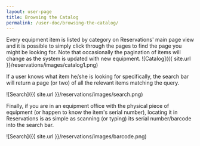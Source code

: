 ```yaml
---
layout: user-page
title: Browsing the Catalog
permalink: /user-doc/browsing-the-catalog/
---
```


Every equipment item is listed by category on Reservations' main page view and it is possible to simply click through the pages to find the page you might be looking for. Note that occasionally the pagination of items will change as the system is updated with new equipment. 
![Catalog]({{ site.url }}/reservations/images/catalog1.png)

If a user knows what item he/she is looking for specifically, the search bar will return a page (or two) of all the relevant items matching the query.

![Search]({{ site.url }}/reservations/images/search.png)

Finally, if you are in an equipment office with the physical piece of equipment (or happen to know the item's serial number), locating it in Reservations is as simple as scanning (or typing) its serial number/barcode into the search bar. 

![Search]({{ site.url }}/reservations/images/barcode.png)
